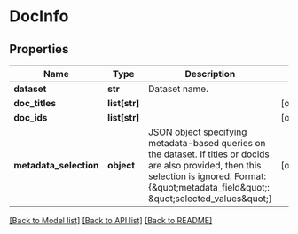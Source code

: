 # DocInfo

## Properties
Name | Type | Description | Notes
------------ | ------------- | ------------- | -------------
**dataset** | **str** | Dataset name. | 
**doc_titles** | **list[str]** |  | [optional] 
**doc_ids** | **list[str]** |  | [optional] 
**metadata_selection** | **object** | JSON object specifying metadata-based queries on the dataset. If titles or docids are also provided, then this selection is ignored. Format: {\&quot;metadata_field\&quot;: \&quot;selected_values\&quot;} | [optional] 

[[Back to Model list]](../README.md#documentation-for-models) [[Back to API list]](../README.md#documentation-for-api-endpoints) [[Back to README]](../README.md)


